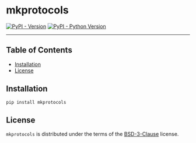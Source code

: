 # mkprotocols

[![PyPI - Version](https://img.shields.io/pypi/v/mkprotocols.svg)](https://pypi.org/project/mkprotocols)
[![PyPI - Python Version](https://img.shields.io/pypi/pyversions/mkprotocols.svg)](https://pypi.org/project/mkprotocols)

-----

## Table of Contents

- [Installation](#installation)
- [License](#license)

## Installation

```console
pip install mkprotocols
```

## License

`mkprotocols` is distributed under the terms of the [BSD-3-Clause](https://spdx.org/licenses/BSD-3-Clause.html) license.
